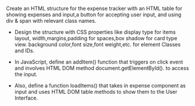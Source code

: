Create an HTML structure for the expense tracker with an HTML table for showing expenses and input,a button for accepting user input, and using div & span with relevant class names.

* Design the structure with CSS properties like display type for items layout, width,margins,padding for spaces,box shadow for card type view.
background color,font size,font weight,etc. for element Classes and IDs.

* In JavaScript, define an addItem() function that triggers on click event and involves HTML DOM method document.getElementById(). to access the input.

* Also, define a function loadItems() that takes in expense component as input and uses HTML DOM table methods to show them to the User Interface. 
